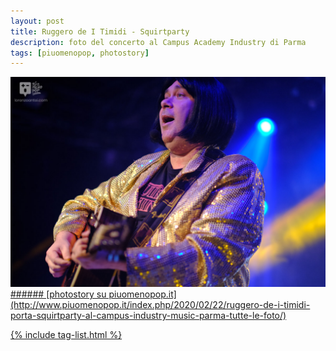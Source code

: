 ```yaml
---
layout: post
title: Ruggero de I Timidi - Squirtparty
description: foto del concerto al Campus Academy Industry di Parma
tags: [piuomenopop, photostory]
---
```

<a href="http://www.piuomenopop.it/index.php/2020/02/22/ruggero-de-i-timidi-porta-squirtparty-al-campus-industry-music-parma-tutte-le-foto/" >
<img alt="rugger-timidi-landing" src="/assets/media/images/posts/ruggero-squirtparty.jpg" class="posts-main-img">
###### [photostory su piuomenopop.it](http://www.piuomenopop.it/index.php/2020/02/22/ruggero-de-i-timidi-porta-squirtparty-al-campus-industry-music-parma-tutte-le-foto/)

{% include tag-list.html %}
